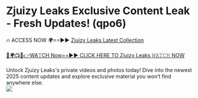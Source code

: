 # Zjuizy Leaks Exclusive Content Leak - Fresh Updates! (qpo6)

🔥 ACCESS NOW 🌍==►► <a href="https://tinyurl.com/kvy9nzfs" rel="nofollow">Zjuizy Leaks Latest Collection</a>
<br><br>
[🔴🌍📺📱👉WA𝚃CH Now==►► CLICK HERE TO Zjuizy Leaks 𝚆𝙰𝚃𝙲𝙷 NOW](https://tinyurl.com/kvy9nzfs)
<br><br>
Unlock Zjuizy Leaks's private videos and photos today! Dive into the newest 2025 content updates and explore exclusive material you won’t find anywhere else.
<br>
<a href="https://tinyurl.com/kvy9nzfs" rel="nofollow" data-target="animated-image.originalLink"><img src="https://camo.githubusercontent.com/8a4f000d20f83aca3bf7ec5f350d767afa0574a8a352519fd8cfa583a6f93a33/68747470733a2f2f692e696d6775722e636f6d2f644a486b345a712e676966" data-canonical-src="https://i.imgur.com/dJHk4Zq.gif" style="max-width: 100%; display: inline-block;" data-target="animated-image.originalImage"></a>
<br>
